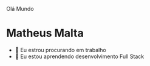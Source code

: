 Olá Mundo

<h1>Matheus Malta</h1>

- 🔭 Eu estrou procurando em trabalho
- 🌱 Eu estou aprendendo desenvolvimento Full Stack
